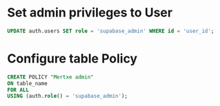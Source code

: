 # Set admin privileges to User

```sql
UPDATE auth.users SET role = 'supabase_admin' WHERE id = 'user_id';
```

# Configure table Policy

```sql
CREATE POLICY "Mertxe admin"
ON table_name
FOR ALL
USING (auth.role() = 'supabase_admin');
```